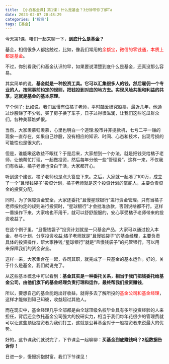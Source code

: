 ```yaml
---
title: 【小白基金课】第1课：什么是基金？3分钟带你了解Ta
date: 2023-02-07 20:48:29
categories: ["投资"]
tags: [基金]
---
```

今天第1课，咱们一起来聊一下，**到底什么是基金？**

基金，相信很多人都接触过，比如，像我们常用的<font color='red'>余额宝，微信的零钱通，本质上都是基金</font>。

不过，你别看我们和基金认识的早，如果要说清楚到底什么是基金，还真没那么容易。

其实简单的说，**基金就是一种投资工具。它可以汇集很多人的钱，然后雇佣一个专业的人，按照事前约定的规则，把钱投到对应的地方去。实现风险共担和利益的共享，这就是基金的基本原理**。

举个例子:
比如说，我们且慢有位橘子老师，平时酷爱研究股票，最近几年，他通过炒股赚了不少钱，买了房子换了车子，日子过得很滋润，让我们这些吃瓜群众们，各种美慕嫉妒恨。

当然，大家羡慕归羡慕，心里也明白一个道理:股市并非提款机，七亏二平一赚的现象一直存在，如果自己炒股，没有相应的知识、时间、心态和技术，出现亏损的可能性也是很大的。

但是，谁能瞅这收益不眼红？于是后来，大家想到一个办法，就是把钱交给橘子老师，让他帮忙打理，一起做投资，然后每年分他一些“管理费”。这样一来，不仅我们有收益，橘子老师也没白干活，大家都开心。

听到这个建议，橘子老师也是点头答应下来。之后，大家就一起凑了100万，成立了一个“且慢钱袋子”投资计划，橘子老师就是这个投资计划的掌舵人，主要负责资金的投资分配。

同时，为了保障资金安全，大家还委托“且慢星球银行”进行资金管理。只有当橘子老师按约定的规则进行投资时，“星球银行”才会批准放款，否则说啥都不行。这样一番操作下来，大家啥也不用干，就可以舒舒服服的，安心享受橘子老师带来的投资收益了。

在这个例子里，“且慢钱袋子”投资计划就是一只基金产品，大家可以通过投入本金，参与计划，分享投资收益;橘子老师就是“且慢钱袋子”的基金经理，主要负责具体的投资操作，帮大家挣钱;“星球银行”就是“且慢钱袋子”的托管银行，可以用来保障我们的资金安全。

这样一来，大家集合在一起，各司其职，就完成了一只基金的基本运作。好的，关于什么是基金，我们就说完了。

从这些基本概念中可以看到：**基金其实是一种委托关系，相当于我门把钱委托给基金公司，由他们旗下的基金经理负责打理和运作，最终帮我们投资赚钱**。

所以，要想自己的基金能跑出好收益，就得多去了解所投的<font color='red'>基金公司和基金经理</font>，这样才能做到知己知彼，收益超过其他人。

而在现实中，基金经理几乎全部都是由全球顶级名校毕业具有多年投资经验的人来担任，背后还会依托基金公司强大的投研实力，相当于我们每年花很少的管理费就可以让这些顶级投资者为我们打工，这就是公募基金对于一般投资者来说最大的优势。

好的，这节课我们就说完了，下节课会一起聊聊：**买基金到底赚钱吗？2组数据告诉你！**

日进一步，慢慢拥抱财富。我们下节课见！
